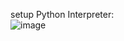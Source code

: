 setup Python Interpreter:  
![image](https://github.com/GinChoYen/Anthony/assets/22329486/5a2d3873-9cba-4878-8d22-d8033b379582)  
